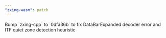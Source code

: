 ```yaml
---
"zxing-wasm": patch
---
```


Bump \`zxing-cpp\` to \`0dfa36b\` to fix DataBarExpanded decoder error and ITF quiet zone detection heuristic
